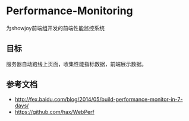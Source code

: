 # Performance-Monitoring
为showjoy前端组开发的前端性能监控系统
## 目标

服务器自动跑线上页面，收集性能指标数据，前端展示数据。
## 参考文档

 - http://fex.baidu.com/blog/2014/05/build-performance-monitor-in-7-days/
 - https://github.com/hax/WebPerf

